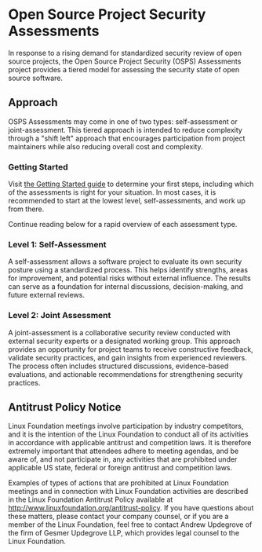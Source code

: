 # Open Source Project Security Assessments

In response to a rising demand for standardized security review of open source projects, the Open Source Project Security (OSPS) Assessments project provides a tiered model for assessing the security state of open source software.

## Approach

OSPS Assessments may come in one of two types: self-assessment or joint-assessment. This tiered approach is intended to reduce complexity through a "shift left" approach that encourages participation from project maintainers while also reducing overall cost and complexity.   

### Getting Started

Visit [the Getting Started guide](./guidance/getting-started.md) to determine your first steps, including which of the assessments is right for your situation. In most cases, it is recommended to start at the lowest level, self-assessments, and work up from there.

Continue reading below for a rapid overview of each assessment type.

### Level 1: Self-Assessment

A self-assessment allows a software project to evaluate its own security posture using a standardized process. This helps identify strengths, areas for improvement, and potential risks without external influence. The results can serve as a foundation for internal discussions, decision-making, and future external reviews.

### Level 2: Joint Assessment

A joint-assessment is a collaborative security review conducted with external security experts or a designated working group. This approach provides an opportunity for project teams to receive constructive feedback, validate security practices, and gain insights from experienced reviewers. The process often includes structured discussions, evidence-based evaluations, and actionable recommendations for strengthening security practices.

## Antitrust Policy Notice

Linux Foundation meetings involve participation by industry competitors, and it is the intention of the Linux Foundation to conduct all of its activities in accordance with applicable antitrust and competition laws. It is therefore extremely important that attendees adhere to meeting agendas, and be aware of, and not participate in, any activities that are prohibited under applicable US state, federal or foreign antitrust and competition laws.

Examples of types of actions that are prohibited at Linux Foundation meetings and in connection with Linux Foundation activities are described in the Linux Foundation Antitrust Policy available at http://www.linuxfoundation.org/antitrust-policy. If you have questions about these matters, please contact your company counsel, or if you are a member of the Linux Foundation, feel free to contact Andrew Updegrove of the firm of Gesmer Updegrove LLP, which provides legal counsel to the Linux Foundation.

[how the project operates]: governance/GOVERNANCE.md
[how to report security-related issues]: governance/SECURITY.md
